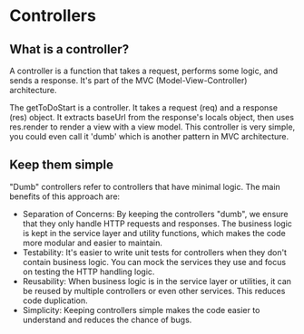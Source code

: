 # Controllers

## What is a controller?
A controller is a function that takes a request, performs some logic, and sends a response. It's part of the MVC (Model-View-Controller) architecture.

The getToDoStart is a controller. It takes a request (req) and a response (res) object. It extracts baseUrl from the response's locals object, then uses res.render to render a view with a view model. This controller is very simple, you could even call it 'dumb' which is another pattern in MVC architecture.

## Keep them simple
"Dumb" controllers refer to controllers that have minimal logic. The main benefits of this approach are:

- Separation of Concerns: By keeping the controllers "dumb", we ensure that they only handle HTTP requests and responses. The business logic is kept in the service layer and utility functions, which makes the code more modular and easier to maintain.
- Testability: It's easier to write unit tests for controllers when they don't contain business logic. You can mock the services they use and focus on testing the HTTP handling logic.
- Reusability: When business logic is in the service layer or utilities, it can be reused by multiple controllers or even other services. This reduces code duplication.
- Simplicity: Keeping controllers simple makes the code easier to understand and reduces the chance of bugs.